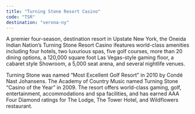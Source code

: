 ```yaml
---
title: "Turning Stone Resort Casino"
code: "TSR"
destination: "verona-ny"
---
```


A premier four-season, destination resort in Upstate New York, the Oneida Indian Nation’s Turning Stone Resort Casino ifeatures world-class amenities including four hotels, two luxurious spas, five golf courses, more than 20 dining options, a 120,000 square foot Las Vegas-style gaming floor, a cabaret style Showroom, a 5,000 seat arena, and several nightlife venues. 

Turning Stone was named “Most Excellent Golf Resort” in 2010 by Condé Nast Johansens. The Academy of Country Music named Turning Stone “Casino of the Year” in 2009\. The resort offers world-class gaming, golf, entertainment, accommodations and spa facilities, and has earned AAA Four Diamond ratings for The Lodge, The Tower Hotel, and Wildflowers restaurant.

  
  